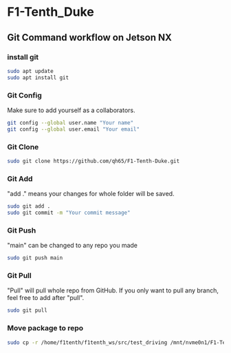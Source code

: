 # F1-Tenth_Duke
## Git Command workflow on Jetson NX
### install git


```bash
sudo apt update
sudo apt install git
```

### Git Config
Make sure to add yourself as a collaborators.

```bash
git config --global user.name "Your name"
git config --global user.email "Your email"
```
### Git Clone

```bash
sudo git clone https://github.com/qh65/F1-Tenth-Duke.git
```

### Git Add
"add ." means your changes for whole folder will be saved.

```bash
sudo git add .
sudo git commit -m "Your commit message"
```

### Git Push
"main" can be changed to any repo you made

```bash
sudo git push main
```

### Git Pull
"Pull" will pull whole repo from GitHub. If you only want to pull any branch, feel free to add after "pull".

```bash
sudo git pull 
```

### Move package to repo

```bash
sudo cp -r /home/f1tenth/f1tenth_ws/src/test_driving /mnt/nvme0n1/F1-Tenth-Duke/Code
```

